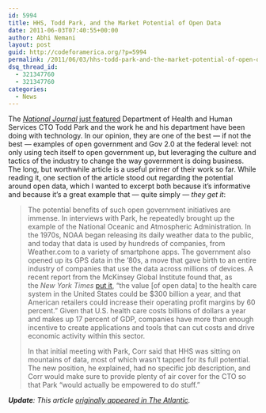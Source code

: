 ```yaml
---
id: 5994
title: HHS, Todd Park, and the Market Potential of Open Data
date: 2011-06-03T07:40:55+00:00
author: Abhi Nemani
layout: post
guid: http://codeforamerica.org/?p=5994
permalink: /2011/06/03/hhs-todd-park-and-the-market-potential-of-open-data/
dsq_thread_id:
  - 321347760
  - 321347760
categories:
  - News
---
```

[<img src="http://codeforamerica.org/wp-content/uploads/2011/06/hhs-logo.jpg" alt="" title="hhs-logo" class="alignright size-full wp-image-5999" align="right" />](http://codeforamerica.org/wp-content/uploads/2011/06/hhs-logo.jpg)The [_National Journal_ just featured](http://nationaljournal.com/healthcare/can-hhs-cto-todd-park-revolutionize-the-health-care-industry--20110602) Department of Health and Human Services CTO Todd Park and the work he and his department have been doing with technology. In our opinion, they are one of the best &#8212; if not the best &#8212; examples of open government and Gov 2.0 at the federal level: not only using tech itself to open government up, but leveraging the culture and tactics of the industry to change the way government is doing business. The long, but worthwhile article is a useful primer of their work so far. While reading it, one section of the article stood out regarding the potential around open data, which I wanted to excerpt both because it&#8217;s informative and because it&#8217;s a great example that &#8212; quite simply &#8212; _they get it_:

> The potential benefits of such open government initiatives are immense. In interviews with Park, he repeatedly brought up the example of the National Oceanic and Atmospheric Administration. In the 1970s, NOAA began releasing its daily weather data to the public, and today that data is used by hundreds of companies, from Weather.com to a variety of smartphone apps. The government also opened up its GPS data in the &#8217;80s, a move that gave birth to an entire industry of companies that use the data across millions of devices. A recent report from the McKinsey Global Institute found that, as the _New York Times_ [put it](http://www.nytimes.com/2011/05/13/technology/13data.html), &#8220;the value [of open data] to the health care system in the United States could be $300 billion a year, and that American retailers could increase their operating profit margins by 60 percent.&#8221; Given that U.S. health care costs billions of dollars a year and makes up 17 percent of GDP, companies have more than enough incentive to create applications and tools that can cut costs and drive economic activity within this sector.
> 
> In that initial meeting with Park, Corr said that HHS was sitting on mountains of data, most of which wasn&#8217;t tapped for its full potential. The new position, he explained, had no specific job description, and Corr would make sure to provide plenty of air cover for the CTO so that Park &#8220;would actually be empowered to do stuff.&#8221;

_**Update**: This article [originally appeared in The Atlantic](http://www.theatlantic.com/technology/archive/2011/06/can-todd-park-revolutionize-the-health-care-industry/239708/)._